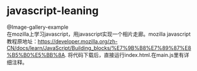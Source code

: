 # javascript-leaning
@Image-gallery-example<br>
    在mozilla上学习javascript，用javascript实现一个相片走廊。mozilla javascript 教程原地址：https://developer.mozilla.org/zh-CN/docs/learn/JavaScript/Building_blocks/%E7%9B%B8%E7%89%87%E8%B5%B0%E5%BB%8A. 将代码下载后，直接运行index.html.在main.js里有详细注释。
